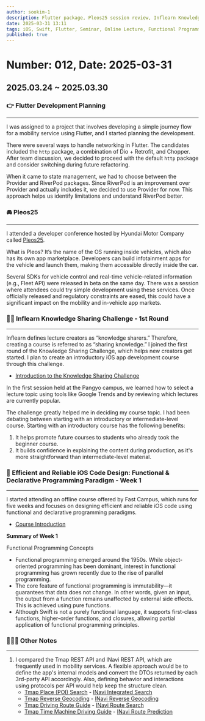 ```yaml
---
author: sookim-1
description: Flutter package, Pleos25 session review, Inflearn Knowledge Sharing Challenge, Functional Programming, Map API
date: 2025-03-31 13:11
tags: iOS, Swift, Flutter, Seminar, Online Lecture, Functional Programming, Tmap, Inavi
published: true
---
```

# Number: 012, Date: 2025-03-31
## 2025.03.24 ~ 2025.03.30
### 👉 Flutter Development Planning

---

I was assigned to a project that involves developing a simple journey flow for a mobility service using Flutter, and I started planning the development.

There were several ways to handle networking in Flutter. The candidates included the `http` package, a combination of Dio + Retrofit, and Chopper. After team discussion, we decided to proceed with the default `http` package and consider switching during future refactoring.

When it came to state management, we had to choose between the Provider and RiverPod packages. Since RiverPod is an improvement over Provider and actually includes it, we decided to use Provider for now. This approach helps us identify limitations and understand RiverPod better.

### 🚘 Pleos25

---

I attended a developer conference hosted by Hyundai Motor Company called [Pleos25](https://devcon.hyundaimotorgroup.com/2025).

What is Pleos? It’s the name of the OS running inside vehicles, which also has its own app marketplace. Developers can build infotainment apps for the vehicle and launch them, making them accessible directly inside the car.

Several SDKs for vehicle control and real-time vehicle-related information (e.g., Fleet API) were released in beta on the same day. There was a session where attendees could try simple development using these services. Once officially released and regulatory constraints are eased, this could have a significant impact on the mobility and in-vehicle app markets.

### 👨‍🎓 Inflearn Knowledge Sharing Challenge - 1st Round

---

Inflearn defines lecture creators as “knowledge sharers.” Therefore, creating a course is referred to as “sharing knowledge.” I joined the first round of the Knowledge Sharing Challenge, which helps new creators get started. I plan to create an introductory iOS app development course through this challenge.

- [Introduction to the Knowledge Sharing Challenge](https://www.inflearn.com/course/offline/%EC%9D%B8%ED%94%84%EB%9F%B0-%EC%A7%80%EC%8B%9D%EA%B3%B5%EC%9C%A0-%EC%B1%8C%EB%A6%B0%EC%A7%80-1%EA%B8%B0?srsltid=AfmBOoq6-MKgLli_n34B5TnLgtqeoGRwitZ87hjsd9sTjTrB9b4aahhc%3E)

In the first session held at the Pangyo campus, we learned how to select a lecture topic using tools like Google Trends and by reviewing which lectures are currently popular.

The challenge greatly helped me in deciding my course topic. I had been debating between starting with an introductory or intermediate-level course. Starting with an introductory course has the following benefits:

1. It helps promote future courses to students who already took the beginner course.
2. It builds confidence in explaining the content during production, as it's more straightforward than intermediate-level material.

### 🧮 Efficient and Reliable iOS Code Design: Functional & Declarative Programming Paradigm - Week 1

---

I started attending an offline course offered by Fast Campus, which runs for five weeks and focuses on designing efficient and reliable iOS code using functional and declarative programming paradigms.  
- [Course Introduction](https://fastcampus.co.kr/dev_camp_functional)

**Summary of Week 1**

Functional Programming Concepts
- Functional programming emerged around the 1950s. While object-oriented programming has been dominant, interest in functional programming has grown recently due to the rise of parallel programming.
- The core feature of functional programming is immutability—it guarantees that data does not change. In other words, given an input, the output from a function remains unaffected by external side effects. This is achieved using pure functions.
- Although Swift is not a purely functional language, it supports first-class functions, higher-order functions, and closures, allowing partial application of functional programming principles.

### 🙋🏻‍♂️ Other Notes

---

1. I compared the Tmap REST API and INavi REST API, which are frequently used in mobility services. A flexible approach would be to define the app's internal models and convert the DTOs returned by each 3rd-party API accordingly. Also, defining behavior and interactions using protocols per API would help keep the structure clean.
    - [Tmap Place (POI) Search](https://tmapapi.tmapmobility.com/main.html#webservice/docs/tmapPoiSearch) - [INavi Integrated Search](https://mapsapi.inavisys.com/web-integrated-search)
    - [Tmap Reverse Geocoding](https://tmapapi.tmapmobility.com/main.html#webservice/docs/reverseGeocoding) - [INavi Reverse Geocoding](https://mapsapi.inavisys.com/web-reverse-geo-coding)
    - [Tmap Driving Route Guide](https://tmapapi.tmapmobility.com/main.html#webservice/docs/tmapRouteDoc) - [INavi Route Search](https://mapsapi.inavisys.com/web-route-normal)
    - [Tmap Time Machine Driving Guide](https://tmapapi.tmapmobility.com/main.html#webservice/docs/tmapRoutePredictionDoc) - [INavi Route Prediction](https://mapsapi.inavisys.com/web-route-time)
